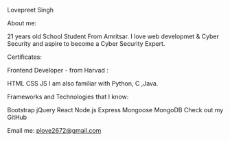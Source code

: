 
Lovepreet Singh

About me:

21 years old School Student From Amritsar. I love web developmet & Cyber Security and aspire to become a Cyber Security Expert. 

Certificates:

Frontend Developer - from Harvad :

HTML CSS JS I am also familiar with Python, C ,Java.

Frameworks and Technologies that I know:

Bootstrap jQuery React Node.js Express Mongoose MongoDB Check out my GitHub

Email me: plove2672@gmail.com
